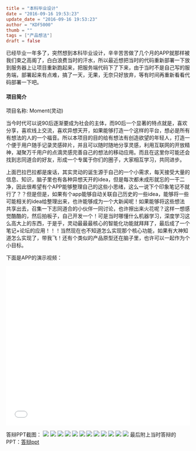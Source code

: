 ```toml
title = "本科毕业设计"
date = "2016-09-16 19:53:23"
update_date = "2016-09-16 19:53:23"
author = "KDF5000"
thumb = ""
tags = ["产品想法"]
draft = false
```
已经毕业一年多了，突然想到本科毕业设计，辛辛苦苦做了几个月的APP就那样被我们束之高阁了，白白浪费当时的汗水，所以最近想把当时的代码重新部署一下放到服务器上让项目重新跑起来，把服务端代码下了下来，由于当时不是自己写的服务端，部署起来有点难，搞了一天，无果，无奈只好放弃，等有时间再重新看看代码部署一下吧。

#### 项目简介
项目名称: Moment(灵动)

当今时代可以说90后逐渐要成为社会的主体，而90后一个显著的特点就是，喜欢分享，喜欢线上交流，喜欢异想天开，如果能够打造一个这样的平台，想必是所有有想法的人的一个福音。所以本项目的目的给有想法有创造欲望的年轻人，打造一个便于用户随手记录灵感碎片，并且可以随时随地分享灵感，利用互联网的开放精神，凝聚万千用户的点滴灵感完善自己的想法的移动应用。而且在这里你可能还会找到志同道合的好友，形成一个专属于你们的圈子，大家相互学习，共同进步。

上面巴拉巴拉都是废话，其实灵动的诞生源于自己的一个小需求，每天接受大量的信息、知识，脑子里也有各种异想天开的idea，但是每次都未成形就忘的一干二净，因此很希望有个APP能够整理自己的这些小思绪，这么一说下个印象笔记不就行了？？但是但是，如果有个app能够自动关联自己历史的一些idea，能够将一些可能相关的idea给整理出来，也许能够成为一个大新闻呢！如果能够将这些想法共享出去，召集一下志同道合的小伙伴一同讨论，也许擦出来火花呢？这样一想感觉酷酷的，然后拍板子，自己开发一个！可是当时哪懂什么机器学习，深度学习这么高大上的东西，于是乎，灵动最最最核心的智能化功能就拜拜了，最后成了一个笔记+论坛的应用！！！当然现在也不知道怎么实现那个核心功能，如果有大神知道怎么实现了，带我飞！还有个类似的产品原型还在脑子里，也许可以一起作为个小目标。

下面是APP的演示视频：

<!-- <div align=center>
 <iframe 
    width=768 height=432  
    src="blob:https://www.bilibili.com/24cd5d91-898e-44f3-bb2a-f7cc267ca95c"   
    frameborder=0 allowfullscreen play="false">  
 </iframe>
</div>  -->

<iframe
 src="//player.bilibili.com/player.html?aid=89671060&cid=153154347&page=1" 
 scrolling="no" border="0" frameborder="no" framespacing="0" allowfullscreen="true"
 width="100%"
 height=436 >

</iframe>

<!-- more -->

答辩PPT截图：
![](@media/archive/images/moment/幻灯片01.jpg)
![](@media/archive/images/moment/幻灯片02.jpg)
![](@media/archive/images/moment/幻灯片03.jpg)
![](@media/archive/images/moment/幻灯片04.jpg)
![](@media/archive/images/moment/幻灯片05.jpg)
![](@media/archive/images/moment/幻灯片06.jpg)
![](@media/archive/images/moment/幻灯片07.jpg)
![](@media/archive/images/moment/幻灯片08.jpg)
![](@media/archive/images/moment/幻灯片09.jpg)
![](@media/archive/images/moment/幻灯片10.jpg)
![](@media/archive/images/moment/幻灯片11.jpg)
![](@media/archive/images/moment/幻灯片12.jpg)
最后附上当时答辩的PPT：[答辩ppt](@media/archive/video/Moment.pptx)
